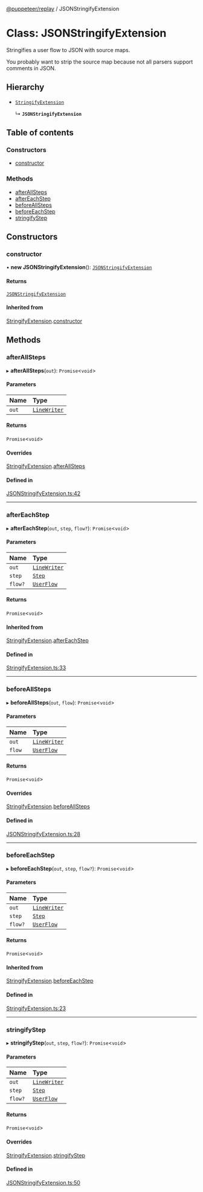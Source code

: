[@puppeteer/replay](../README.md) / JSONStringifyExtension

# Class: JSONStringifyExtension

Stringifies a user flow to JSON with source maps.

You probably want to strip the source map because not all
parsers support comments in JSON.

## Hierarchy

- [`StringifyExtension`](StringifyExtension.md)

  ↳ **`JSONStringifyExtension`**

## Table of contents

### Constructors

- [constructor](JSONStringifyExtension.md#constructor)

### Methods

- [afterAllSteps](JSONStringifyExtension.md#afterallsteps)
- [afterEachStep](JSONStringifyExtension.md#aftereachstep)
- [beforeAllSteps](JSONStringifyExtension.md#beforeallsteps)
- [beforeEachStep](JSONStringifyExtension.md#beforeeachstep)
- [stringifyStep](JSONStringifyExtension.md#stringifystep)

## Constructors

### constructor

• **new JSONStringifyExtension**(): [`JSONStringifyExtension`](JSONStringifyExtension.md)

#### Returns

[`JSONStringifyExtension`](JSONStringifyExtension.md)

#### Inherited from

[StringifyExtension](StringifyExtension.md).[constructor](StringifyExtension.md#constructor)

## Methods

### afterAllSteps

▸ **afterAllSteps**(`out`): `Promise`\<`void`\>

#### Parameters

| Name  | Type                                        |
| :---- | :------------------------------------------ |
| `out` | [`LineWriter`](../interfaces/LineWriter.md) |

#### Returns

`Promise`\<`void`\>

#### Overrides

[StringifyExtension](StringifyExtension.md).[afterAllSteps](StringifyExtension.md#afterallsteps)

#### Defined in

[JSONStringifyExtension.ts:42](https://github.com/puppeteer/replay/blob/main/src/JSONStringifyExtension.ts#L42)

---

### afterEachStep

▸ **afterEachStep**(`out`, `step`, `flow?`): `Promise`\<`void`\>

#### Parameters

| Name    | Type                                           |
| :------ | :--------------------------------------------- |
| `out`   | [`LineWriter`](../interfaces/LineWriter.md)    |
| `step`  | [`Step`](../modules/Schema.md#step)            |
| `flow?` | [`UserFlow`](../interfaces/Schema.UserFlow.md) |

#### Returns

`Promise`\<`void`\>

#### Inherited from

[StringifyExtension](StringifyExtension.md).[afterEachStep](StringifyExtension.md#aftereachstep)

#### Defined in

[StringifyExtension.ts:33](https://github.com/puppeteer/replay/blob/main/src/StringifyExtension.ts#L33)

---

### beforeAllSteps

▸ **beforeAllSteps**(`out`, `flow`): `Promise`\<`void`\>

#### Parameters

| Name   | Type                                           |
| :----- | :--------------------------------------------- |
| `out`  | [`LineWriter`](../interfaces/LineWriter.md)    |
| `flow` | [`UserFlow`](../interfaces/Schema.UserFlow.md) |

#### Returns

`Promise`\<`void`\>

#### Overrides

[StringifyExtension](StringifyExtension.md).[beforeAllSteps](StringifyExtension.md#beforeallsteps)

#### Defined in

[JSONStringifyExtension.ts:28](https://github.com/puppeteer/replay/blob/main/src/JSONStringifyExtension.ts#L28)

---

### beforeEachStep

▸ **beforeEachStep**(`out`, `step`, `flow?`): `Promise`\<`void`\>

#### Parameters

| Name    | Type                                           |
| :------ | :--------------------------------------------- |
| `out`   | [`LineWriter`](../interfaces/LineWriter.md)    |
| `step`  | [`Step`](../modules/Schema.md#step)            |
| `flow?` | [`UserFlow`](../interfaces/Schema.UserFlow.md) |

#### Returns

`Promise`\<`void`\>

#### Inherited from

[StringifyExtension](StringifyExtension.md).[beforeEachStep](StringifyExtension.md#beforeeachstep)

#### Defined in

[StringifyExtension.ts:23](https://github.com/puppeteer/replay/blob/main/src/StringifyExtension.ts#L23)

---

### stringifyStep

▸ **stringifyStep**(`out`, `step`, `flow?`): `Promise`\<`void`\>

#### Parameters

| Name    | Type                                           |
| :------ | :--------------------------------------------- |
| `out`   | [`LineWriter`](../interfaces/LineWriter.md)    |
| `step`  | [`Step`](../modules/Schema.md#step)            |
| `flow?` | [`UserFlow`](../interfaces/Schema.UserFlow.md) |

#### Returns

`Promise`\<`void`\>

#### Overrides

[StringifyExtension](StringifyExtension.md).[stringifyStep](StringifyExtension.md#stringifystep)

#### Defined in

[JSONStringifyExtension.ts:50](https://github.com/puppeteer/replay/blob/main/src/JSONStringifyExtension.ts#L50)
